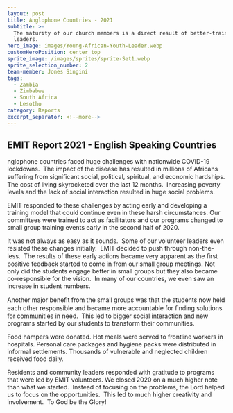 ```yaml
---
layout: post
title: Anglophone Countries - 2021
subtitle: >-
  The maturity of our church members is a direct result of better-trained
  leaders.
hero_image: images/Young-African-Youth-Leader.webp
customHeroPosition: center top
sprite_image: /images/sprites/sprite-Set1.webp
sprite_selection_number: 2
team-member: Jones Singini
tags:
  - Zambia
  - Zimbabwe
  - South Africa
  - Lesotho
category: Reports
excerpt_separator: <!--more-->
---
```

## EMIT Report 2021 - English Speaking Countries

nglophone countries faced huge challenges with nationwide COVID-19 lockdowns. &nbsp;The impact of the disease has resulted in millions of Africans suﬀering from signiﬁcant social, political, spiritual, and economic hardships. The cost of living skyrocketed over the last 12 months. &nbsp;Increasing poverty levels and the lack of social interaction resulted in huge social problems. &nbsp;

EMIT responded to these challenges by acting early and developing a training model that could continue even in these harsh circumstances. Our committees were trained to act as facilitators and our programs changed to small group training events early in the second half of 2020. &nbsp;

It was not always as easy as it sounds. &nbsp;Some of our volunteer leaders even resisted these changes initially. &nbsp;EMIT decided to push through non-the-less. &nbsp;The results of these early actions became very apparent as the ﬁrst positive feedback started to come in from our small group meetings. Not only did the students engage better in small groups but they also became co-responsible for the vision. &nbsp;In many of our countries, we even saw an increase in student numbers. &nbsp;

Another major beneﬁt from the small groups was that the students now held each other responsible and became more accountable for ﬁnding solutions for communities in need. &nbsp;This led to bigger social interaction and new programs started by our students to transform their communities.&nbsp;

Food hampers were donated. Hot meals were served to frontline workers in hospitals. Personal care packages and hygiene packs were distributed in informal settlements. Thousands of vulnerable and neglected children received food daily. &nbsp;

Residents and community leaders responded with gratitude to programs that were led by EMIT volunteers. We closed 2020 on a much higher note than what we started. &nbsp;Instead of focusing on the problems, the Lord helped us to focus on the opportunities. &nbsp;This led to much higher creativity and involvement. &nbsp;To God be the Glory\!
